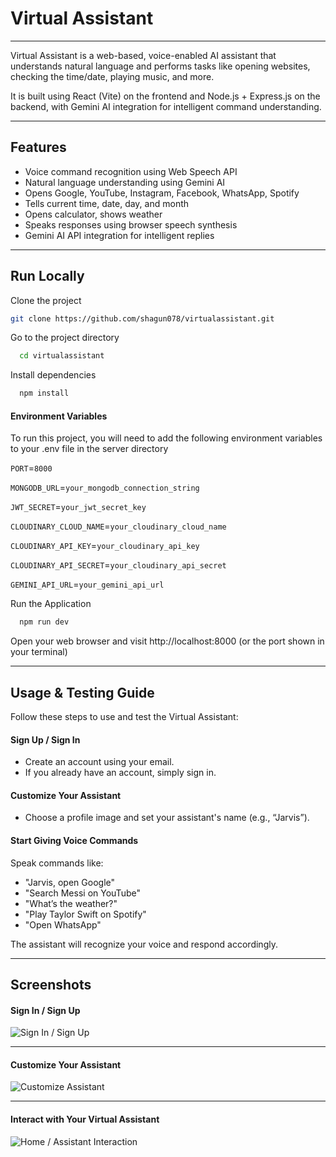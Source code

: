 # Virtual Assistant

---

Virtual Assistant is a web-based, voice-enabled AI assistant that understands natural language and performs tasks like opening websites, checking the time/date, playing music, and more.

It is built using React (Vite) on the frontend and Node.js + Express.js on the backend, with Gemini AI integration for intelligent command understanding.

---

## Features

- Voice command recognition using Web Speech API  
- Natural language understanding using Gemini AI  
- Opens Google, YouTube, Instagram, Facebook, WhatsApp, Spotify  
- Tells current time, date, day, and month  
- Opens calculator, shows weather  
- Speaks responses using browser speech synthesis  
- Gemini AI API integration for intelligent replies

---

## Run Locally

Clone the project

```bash
git clone https://github.com/shagun078/virtualassistant.git
```

Go to the project directory

```bash
  cd virtualassistant
```

Install dependencies

```bash
  npm install
```
#### Environment Variables

To run this project, you will need to add the following environment variables to your .env file in the server directory

`PORT`=`8000`

`MONGODB_URL`=`your_mongodb_connection_string`

`JWT_SECRET`=`your_jwt_secret_key`

`CLOUDINARY_CLOUD_NAME`=`your_cloudinary_cloud_name`

`CLOUDINARY_API_KEY`=`your_cloudinary_api_key`

`CLOUDINARY_API_SECRET`=`your_cloudinary_api_secret`

`GEMINI_API_URL`=`your_gemini_api_url`

Run the Application

```bash
  npm run dev
```

Open your web browser and visit http://localhost:8000 (or the port shown in your terminal)

---
##  Usage & Testing Guide

Follow these steps to use and test the Virtual Assistant:

#### Sign Up / Sign In
- Create an account using your email.
- If you already have an account, simply sign in.

#### Customize Your Assistant
- Choose a profile image and set your assistant's name (e.g., “Jarvis”).

#### Start Giving Voice Commands
Speak commands like:

- "Jarvis, open Google"
- "Search Messi on YouTube"
- "What’s the weather?"
- "Play Taylor Swift on Spotify"
- "Open WhatsApp"

The assistant will recognize your voice and respond accordingly.

---
## Screenshots

#### Sign In / Sign Up  
![Sign In / Sign Up](link)

---

#### Customize Your Assistant  
![Customize Assistant](link)

---

#### Interact with Your Virtual Assistant  
![Home / Assistant Interaction](link)

